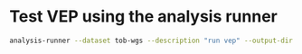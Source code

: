 # Test VEP using the analysis runner

```sh
analysis-runner --dataset tob-wgs --description "run vep" --output-dir "vep/v0" --access-level main run_vep.py --script only_vep.py
```
